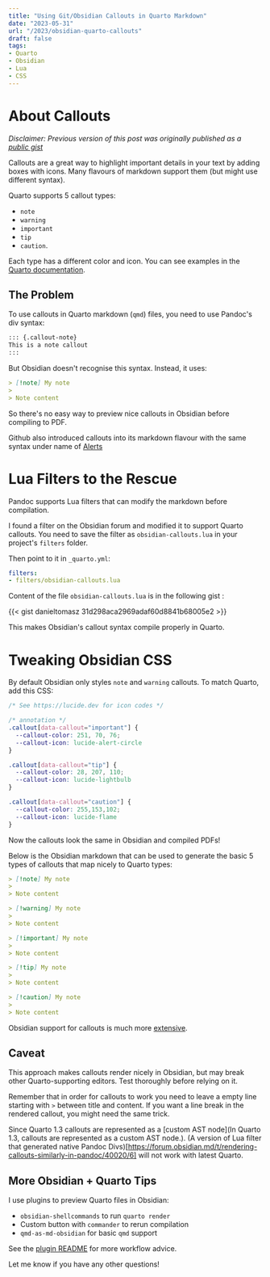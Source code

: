 ```yaml
---
title: "Using Git/Obsidian Callouts in Quarto Markdown"
date: "2023-05-31"
url: "/2023/obsidian-quarto-callouts"
draft: false
tags:
- Quarto
- Obsidian
- Lua
- CSS
---
```


# About Callouts

*Disclaimer: Previous version of this post was originally published as a [public gist](https://gist.github.com/danieltomasz/87b1321e23c045309d2571f525f856cf)*

Callouts are a great way to highlight important details in your text by adding boxes with icons. Many flavours of markdown support them (but might use different syntax).

Quarto supports 5 callout types:

- `note`
- `warning`
- `important`
- `tip`
- `caution`.

Each type has a different color and icon. You can see examples in the [Quarto documentation](https://quarto.org/docs/authoring/callouts.html).

## The Problem

To use callouts in Quarto markdown (`qmd`) files, you need to use Pandoc's div syntax:

```md
::: {.callout-note}
This is a note callout 
:::
```

But Obsidian doesn't recognise this syntax. Instead, it uses:

``` markdown
> [!note] My note
>
> Note content
```

So there's no easy way to preview nice callouts in Obsidian before compiling to PDF.

Github also introduced callouts into its markdown flavour with the same syntax under name of [Alerts](https://docs.github.com/en/get-started/writing-on-github/getting-started-with-writing-and-formatting-on-github/basic-writing-and-formatting-syntax#alerts)

# Lua Filters to the Rescue

Pandoc supports Lua filters that can modify the markdown before compilation.

I found a filter on the Obsidian forum and modified it to support Quarto callouts. You need to save the filter as `obsidian-callouts.lua` in your project's `filters` folder.

Then point to it in `_quarto.yml`:

``` yml
filters:
- filters/obsidian-callouts.lua
```

Content of the file `obsidian-callouts.lua` is in the following gist :

{{< gist danieltomasz 31d298aca2969adaf60d8841b68005e2 >}}

This makes Obsidian's callout syntax compile properly in Quarto.

# Tweaking Obsidian CSS

By default Obsidian only styles `note` and `warning` callouts. To match Quarto, add this CSS:

``` css
/* See https://lucide.dev for icon codes */

/* annotation */
.callout[data-callout="important"] {
  --callout-color: 251, 70, 76;
  --callout-icon: lucide-alert-circle
}

.callout[data-callout="tip"] {
  --callout-color: 28, 207, 110;
  --callout-icon: lucide-lightbulb
}

.callout[data-callout="caution"] {
  --callout-color: 255,153,102;
  --callout-icon: lucide-flame
}
```

Now the callouts look the same in Obsidian and compiled PDFs!

Below is the Obsidian markdown that can be used to generate the basic 5 types of callouts that map nicely to Quarto types:

``` markdown
> [!note] My note
>
> Note content

> [!warning] My note
>
> Note content

> [!important] My note
>
> Note content

> [!tip] My note
>
> Note content

> [!caution] My note
>
> Note content
```

Obsidian support for callouts is much more [extensive](https://help.obsidian.md/Editing+and+formatting/Callouts).

## Caveat

This approach makes callouts render nicely in Obsidian, but may break other Quarto-supporting editors. Test thoroughly before relying on it.

Remember that in order for callouts to work you need to leave a empty line starting with `>` between title and content. If you want a line break in the rendered callout, you might need the same trick.

Since Quarto 1.3 callouts are represented as a [custom AST node](In Quarto 1.3, callouts are represented as a custom AST node.). (A version of Lua filter that generated native Pandoc Divs)[https://forum.obsidian.md/t/rendering-callouts-similarly-in-pandoc/40020/6] will not work with latest Quarto.

## More Obsidian + Quarto Tips

I use plugins to preview Quarto files in Obsidian:

- `obsidian-shellcommands` to run `quarto render`
- Custom button with `commander` to rerun compilation
- `qmd-as-md-obsidian` for basic `qmd` support

See the [plugin README](https://github.com/danieltomasz/qmd-as-md-obsidian) for more workflow advice.

Let me know if you have any other questions!
